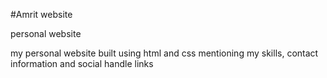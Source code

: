 #Amrit website

personal website

my personal website built using html and css mentioning my skills, contact information and social handle links
